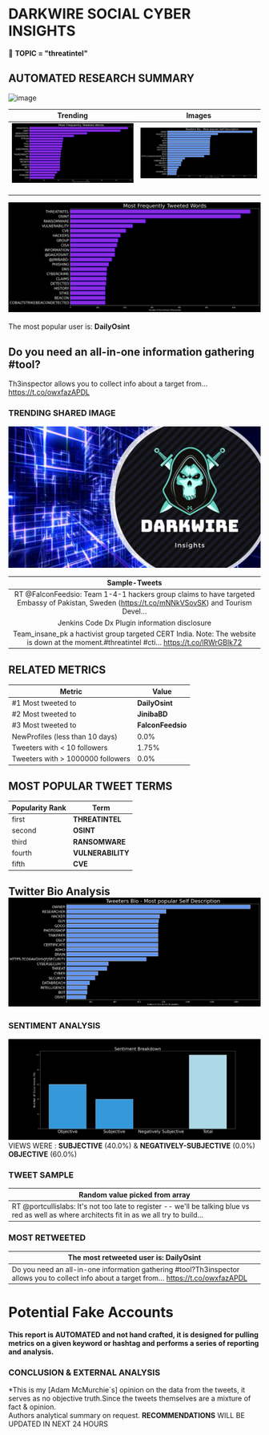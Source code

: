 # DARKWIRE SOCIAL CYBER INSIGHTS 
&#x1F34E; **TOPIC = "threatintel"**

## AUTOMATED RESEARCH SUMMARY
  ![image](darkLogo.png)   

|  Trending  |   Images | 
:-------------------------:|:-------------------------:
|  ![image](assets/threatintel/imageFile1.jpg)     <img width=200/> | ![image](assets/threatintel/imageFile2.jpg) <img width=200/> |   
 
 
![image](assets/threatintel/TWEETS.png)
<br></br>
The most popular user is: **DailyOsint**  
 

## Do you need an all-in-one information gathering #tool?

Th3inspector allows you to collect info about a target from… https://t.co/owxfazAPDL 

  




### TRENDING SHARED IMAGE

![image](assets/threatintel/twitterPostedImage.png)



|                **Sample-Tweets**        |
| :-------------: |
| RT @FalconFeedsio: Team 1-4-1 hackers group claims to have targeted Embassy of Pakistan, Sweden (https://t.co/mNNkVSovSK) and Tourism Devel… |
| Jenkins Code Dx Plugin information disclosure | CVE-2023-2196 - https://t.co/3uNd9zfAL7#CVE #Vulnerability #OSINT #ThreatIntel #Cyber |
| Team_insane_pk a hactivist group targeted CERT India. Note: The website is down at the moment.#threatintel #cti… https://t.co/lRWrGBlk72 |

## RELATED METRICS<br>
| Metric | Value |
| ------------- | ------------- |
| #1 Most tweeted to  | **DailyOsint** |
| #2 Most tweeted to  | **JinibaBD** |
| #3 Most tweeted to  | **FalconFeedsio** |
| NewProfiles (less than 10 days) | 0.0%  |
| Tweeters with < 10 followers  | 1.75%|
| Tweeters with > 1000000 followers  | 0.0%  |



## MOST POPULAR TWEET TERMS 


| Popularity Rank  | Term |
| ------------- | ------------- |
| first  | **THREATINTEL**  |
| second  | **OSINT**  |
| third  | **RANSOMWARE** |
| fourth  | **VULNERABILITY**  |
| fifth  | **CVE**  |


## Twitter Bio Analysis![image](assets/threatintel/BIO.png)
### SENTIMENT ANALYSIS
![image](assets/threatintel/sentiment.png)
VIEWS WERE : **SUBJECTIVE**  (40.0%) & **NEGATIVELY-SUBJECTIVE** (0.0%) **OBJECTIVE** (60.0%)

### TWEET SAMPLE 
| Random value picked from array |
| ------------- |
|RT @portcullislabs: It's not too late to register -- we'll be talking blue vs red as well as where architects fit in as we all try to build… |

### MOST RETWEETED 

| The most retweeted user is: **DailyOsint**  |
| ------------- |
| Do you need an all-in-one information gathering #tool?Th3inspector allows you to collect info about a target from… https://t.co/owxfazAPDL |

# Potential Fake Accounts
 

<b> This report is AUTOMATED and not hand crafted, it is designed for pulling metrics on a given keyword or hashtag and performs a series of reporting and analysis.</b>  
### CONCLUSION & EXTERNAL ANALYSIS

*This is my [Adam McMurchie`s] opinion on the data from the tweets, it serves as no objective truth.Since the tweets themselves are a mixture of fact & opinion.<br>
Authors analytical summary on request.
**RECOMMENDATIONS** WILL BE UPDATED IN NEXT  24 HOURS <br>